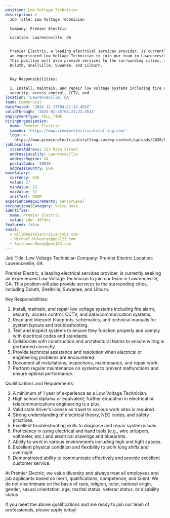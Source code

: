 ```yaml
---
position: Low Voltage Technician
description: >-
  Job Title: Low Voltage Technician

  Company: Premier Electric

  Location: Lawrenceville, GA


  Premier Electric, a leading electrical services provider, is currently seeking
  an experienced Low Voltage Technician to join our team in Lawrenceville, GA.
  This position will also provide services to the surrounding cities, including
  Duluth, Snellville, Suwanee, and Lilburn. 


  Key Responsibilities:

  1. Install, maintain, and repair low voltage systems including fire alarm,
  security, access control, CCTV, and ...
location: 'Lawrenceville, GA'
team: Commercial
datePosted: '2024-12-17T04:21:23.453Z'
validThrough: '2025-01-26T04:21:23.453Z'
employmentType: FULL_TIME
hiringOrganization:
  name: Premier Electric
  sameAs: 'https://www.premierelectricalstaffing.com/'
  logo: >-
    https://www.premierelectricalstaffing.com/wp-content/uploads/2020/05/Premier-Electrical-Staffing-logo.png
jobLocation:
  streetAddress: 123 Main Street
  addressLocality: Lawrenceville
  addressRegion: GA
  postalCode: '30046'
  addressCountry: USA
baseSalary:
  currency: USD
  value: 27
  minValue: 22
  maxValue: 32
  unitText: HOUR
experienceRequirements: seniorLevel
occupationalCategory: Voice Data
identifier:
  name: Premier Electric
  value: LOW--307dkz
featured: false
email:
  - will@bestelectricianjobs.com
  - Michael.Mckeaige@pes123.com
  - Sarahann.Moody@pes123.com
---
```




Job Title: Low Voltage Technician
Company: Premier Electric
Location: Lawrenceville, GA

Premier Electric, a leading electrical services provider, is currently seeking an experienced Low Voltage Technician to join our team in Lawrenceville, GA. This position will also provide services to the surrounding cities, including Duluth, Snellville, Suwanee, and Lilburn. 

Key Responsibilities:
1. Install, maintain, and repair low voltage systems including fire alarm, security, access control, CCTV, and data/communication systems.
2. Read and interpret blueprints, schematics, and technical manuals for system layouts and troubleshooting.
3. Test and inspect systems to ensure they function properly and comply with electrical codes and standards.
4. Collaborate with construction and architectural teams to ensure wiring is performed correctly.
5. Provide technical assistance and resolution when electrical or engineering problems are encountered.
6. Document all installations, inspections, maintenance, and repair work.
7. Perform regular maintenance on systems to prevent malfunctions and ensure optimal performance.

Qualifications and Requirements:
1. A minimum of 1 year of experience as a Low Voltage Technician.
2. High school diploma or equivalent; further education in electrical or telecommunications engineering is a plus.
3. Valid state driver’s license as travel to various work sites is required.
4. Strong understanding of electrical theory, NEC codes, and safety practices.
5. Excellent troubleshooting skills to diagnose and repair system issues.
6. Proficiency in using electrical and hand tools (e.g., wire strippers, voltmeter, etc.) and electrical drawings and blueprints.
7. Ability to work in various environments including high and tight spaces.
8. Excellent physical condition and flexibility to work long shifts and overnight.
9. Demonstrated ability to communicate effectively and provide excellent customer service.

At Premier Electric, we value diversity and always treat all employees and job applicants based on merit, qualifications, competence, and talent. We do not discriminate on the basis of race, religion, color, national origin, gender, sexual orientation, age, marital status, veteran status, or disability status.

If you meet the above qualifications and are ready to join our team of professionals, please apply today!
